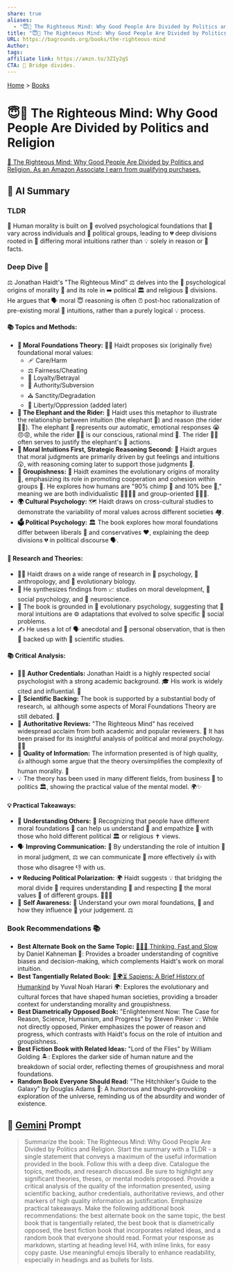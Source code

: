```yaml
---
share: true
aliases:
  - "😇🧠 The Righteous Mind: Why Good People Are Divided by Politics and Religion"
title: "😇🧠 The Righteous Mind: Why Good People Are Divided by Politics and Religion"
URL: https://bagrounds.org/books/the-righteous-mind
Author: 
tags: 
affiliate link: https://amzn.to/3ZIy2gS
CTA: 🤝 Bridge divides.
---
```

[Home](../index.md) > [Books](./index.md)  
# 😇🧠 The Righteous Mind: Why Good People Are Divided by Politics and Religion  
[🛒 The Righteous Mind: Why Good People Are Divided by Politics and Religion. As an Amazon Associate I earn from qualifying purchases.](https://amzn.to/3ZIy2gS)  
  
## 🤖 AI Summary  
### TLDR  
🤔 Human morality is built on 🧠 evolved psychological foundations that 🧍 vary across individuals and 🤝 political groups, leading to 💔 deep divisions rooted in 🧭 differing moral intuitions rather than 💡 solely in reason or 📰 facts.  
  
### Deep Dive 🧠  
⚖️ Jonathan Haidt's "The Righteous Mind" ⚖️ delves into the 🧠 psychological origins of morality 🤔 and its role in ➡️ political 🏛️ and religious 🙏 divisions. He argues that 🗣️ moral 😇 reasoning is often ⏰ post-hoc rationalization of pre-existing moral 🤔 intuitions, rather than a purely logical 💡 process.  
  
#### **📚 Topics and Methods:**  
* **🧱 Moral Foundations Theory:** 👨‍🏫 Haidt proposes six (originally five) foundational moral values:  
    * 🩹 Care/Harm  
    * ⚖️ Fairness/Cheating  
    * 🤝 Loyalty/Betrayal  
    * 👑 Authority/Subversion  
    * ⛪️ Sanctity/Degradation  
    * 🗽 Liberty/Oppression (added later)  
* **🐘 The Elephant and the Rider:** 🐴 Haidt uses this metaphor to illustrate the relationship between intuition (the elephant 🐘) and reason (the rider 🧑‍💼). The elephant 🐘 represents our automatic, emotional responses 😭😠😡, while the rider 🧑‍💼 is our conscious, rational mind 🤔. The rider 🧑‍💼 often serves to justify the elephant's 🐘 actions.  
* **🧠 Moral Intuitions First, Strategic Reasoning Second:** 🎯 Haidt argues that moral judgments are primarily driven by gut feelings and intuitions 😲, with reasoning coming later to support those judgments 🧐.  
* **👥 Groupishness:** 🐝 Haidt examines the evolutionary origins of morality 🐒, emphasizing its role in promoting cooperation and cohesion within groups 🤝. He explores how humans are "90% chimp 🐒 and 10% bee 🐝," meaning we are both individualistic 🙋‍♀️🙋‍♂️ and group-oriented 🧑‍🤝‍🧑.  
* **🌍 Cultural Psychology:** 🗺️ Haidt draws on cross-cultural studies to demonstrate the variability of moral values across different societies 🏘️.  
* **🗳️ Political Psychology:** 🏛️ The book explores how moral foundations differ between liberals 💙 and conservatives ❤️, explaining the deep divisions 💔 in political discourse 🗣️.  
  
#### 🔬 **Research and Theories:**  
* 👨‍🏫 Haidt draws on a wide range of research in 🧠 psychology, 🗿 anthropology, and 🧬 evolutionary biology.  
* 🧩 He synthesizes findings from 📈 studies on moral development, 👥 social psychology, and 🧠 neuroscience.  
* 🌳 The book is grounded in 🧬 evolutionary psychology, suggesting that 🤔 moral intuitions are ⚙️ adaptations that evolved to solve specific 🤝 social problems.  
* ✍️ He uses a lot of 🗣️ anecdotal and 🤔 personal observation, that is then 🔬 backed up with 🧪 scientific studies.  
  
#### **📚 Critical Analysis:**  
* 👨‍🏫 **Author Credentials:** Jonathan Haidt is a highly respected social psychologist with a strong academic background. 🎓 His work is widely cited and influential. 🌟  
* 🔬 **Scientific Backing:** The book is supported by a substantial body of research, 📊 although some aspects of Moral Foundations Theory are still debated. 🤔  
* 📰 **Authoritative Reviews:** "The Righteous Mind" has received widespread acclaim from both academic and popular reviewers. 🎉 It has been praised for its insightful analysis of political and moral psychology.🧠👏  
* 💯 **Quality of Information:** The information presented is of high quality, 👍 although some argue that the theory oversimplifies the complexity of human morality. 🤯  
* 💡 The theory has been used in many different fields, from business 🏢 to politics 🏛️, showing the practical value of the mental model. 🌍✨  
  
#### 💡 **Practical Takeaways:**  
* 🤝 **Understanding Others:** 🧠 Recognizing that people have different moral foundations 🧱 can help us understand 🧐 and empathize 🤗 with those who hold different political 🏛️ or religious ✝️ views.  
* 🗣️ **Improving Communication:** 📢 By understanding the role of intuition 💭 in moral judgment, ⚖️ we can communicate 💬 more effectively 👍 with those who disagree 👎 with us.  
* 💔 **Reducing Political Polarization:** 🌍 Haidt suggests 💡 that bridging the moral divide 🌉 requires understanding 🤔 and respecting 🙏 the moral values 🌟 of different groups. 🧑‍🤝‍🧑  
* 🧘 **Self Awareness:** 🤔 Understand your own moral foundations, 🧱 and how they influence 💫 your judgement. ⚖️  
  
### Book Recommendations 📚  
* **Best Alternate Book on the Same Topic:** [🤔🐇🐢 Thinking, Fast and Slow](./thinking-fast-and-slow.md) by Daniel Kahneman 🧠: Provides a broader understanding of cognitive biases and decision-making, which complements Haidt's work on moral intuition.  
* **Best Tangentially Related Book:** [📜🌍⏳ Sapiens: A Brief History of Humankind](./sapiens-a-brief-history-of-humankind.md) by Yuval Noah Harari 🌍: Explores the evolutionary and cultural forces that have shaped human societies, providing a broader context for understanding morality and groupishness.  
* **Best Diametrically Opposed Book:** "Enlightenment Now: The Case for Reason, Science, Humanism, and Progress" by Steven Pinker 💡: While not directly opposed, Pinker emphasizes the power of reason and progress, which contrasts with Haidt's focus on the role of intuition and groupishness.  
* **Best Fiction Book with Related Ideas:** "Lord of the Flies" by William Golding 🏝️: Explores the darker side of human nature and the breakdown of social order, reflecting themes of groupishness and moral foundations.  
* **Random Book Everyone Should Read:** "The Hitchhiker's Guide to the Galaxy" by Douglas Adams 🌌: A humorous and thought-provoking exploration of the universe, reminding us of the absurdity and wonder of existence.  
  
## 💬 [Gemini](https://gemini.google.com) Prompt  
> Summarize the book: The Righteous Mind: Why Good People Are Divided by Politics and Religion. Start the summary with a TLDR - a single statement that conveys a maximum of the useful information provided in the book. Follow this with a deep dive. Catalogue the topics, methods, and research discussed. Be sure to highlight any significant theories, theses, or mental models proposed. Provide a critical analysis of the quality of the information presented, using scientific backing, author credentials, authoritative reviews, and other markers of high quality information as justification. Emphasize practical takeaways. Make the following additional book recommendations: the best alternate book on the same topic, the best book that is tangentially related, the best book that is diametrically opposed, the best fiction book that incorporates related ideas, and a random book that everyone should read. Format your response as markdown, starting at heading level H4, with inline links, for easy copy paste. Use meaningful emojis liberally to enhance readability, especially in headings and as bullets for lists.